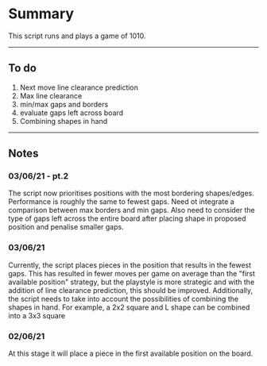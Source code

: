# Summary
This script runs and plays a game of 1010.

---

## To do
1. Next move line clearance prediction
2. Max line clearance
3. min/max gaps and borders
4. evaluate gaps left across board
5. Combining shapes in hand

---
## Notes

### 03/06/21 - pt.2
The script now prioritises positions with the most bordering shapes/edges. Performance is roughly the same to fewest gaps. Need ot integrate a comparison between max borders and min gaps. Also need to consider the type of gaps left across the entire board after placing shape in proposed position and penalise smaller gaps.

### 03/06/21
Currently, the script places pieces in the position that results in the fewest gaps. This has resulted in fewer moves per game on average than the "first available position" strategy, but the playstyle is more strategic and with the addition of line clearance prediction, this should be improved. Additionally, the script needs to take into account the possibilities of combining the shapes in hand. For example, a 2x2 square and L shape can be combined into a 3x3 square

### 02/06/21
At this stage it will place a piece in the first available position on the board.